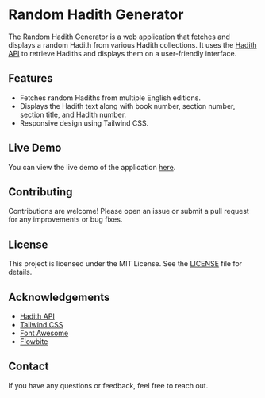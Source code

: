 # Random Hadith Generator

The Random Hadith Generator is a web application that fetches and displays a random Hadith from various Hadith collections. It uses the [Hadith API](https://github.com/fawazahmed0/hadith-api) to retrieve Hadiths and displays them on a user-friendly interface.

## Features

- Fetches random Hadiths from multiple English editions.
- Displays the Hadith text along with book number, section number, section title, and Hadith number.
- Responsive design using Tailwind CSS.

## Live Demo

You can view the live demo of the application [here](https://imustakim.github.io/random-hadith-generator/).


## Contributing

Contributions are welcome! Please open an issue or submit a pull request for any improvements or bug fixes. 


## License

This project is licensed under the MIT License. See the [LICENSE](LICENSE) file for details.

## Acknowledgements

- [Hadith API](https://github.com/fawazahmed0/hadith-api)
- [Tailwind CSS](https://tailwindcss.com/)
- [Font Awesome](https://fontawesome.com/)
- [Flowbite](https://flowbite.com/)

## Contact

If you have any questions or feedback, feel free to reach out.
